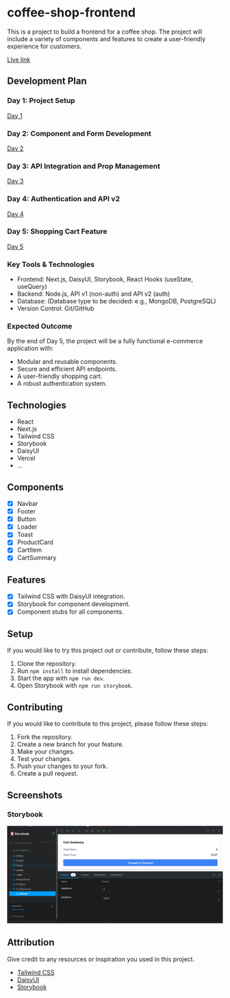 # coffee-shop-frontend

This is a project to build a frontend for a coffee shop. The project will include a variety of components and features to create a user-friendly experience for customers.

[Live link](https://coffee-shop-frontend-eight.vercel.app/)

## Development Plan
### Day 1: Project Setup
[Day 1](day-1.md)
### Day 2: Component and Form Development
[Day 2](day-2.md)
### Day 3: API Integration and Prop Management
[Day 3](day-3.md)
### Day 4: Authentication and API v2
[Day 4](day-4.md)
### Day 5: Shopping Cart Feature
[Day 5](day-5.md)

### Key Tools & Technologies
- Frontend: Next.js, DaisyUI, Storybook, React Hooks (useState, useQuery)
- Backend: Node.js, API v1 (non-auth) and API v2 (auth)
- Database: (Database type to be decided: e.g., MongoDB, PostgreSQL)
- Version Control: Git/GitHub

### Expected Outcome
By the end of Day 5, the project will be a fully functional e-commerce application with:

- Modular and reusable components.
- Secure and efficient API endpoints.
- A user-friendly shopping cart.
- A robust authentication system.

## Technologies

- React
- Next.js
- Tailwind CSS
- Storybook
- DaisyUI
- Vercel
- ...

## Components

- [x] Navbar
- [x] Footer
- [x] Button
- [x] Loader
- [x] Toast
- [x] ProductCard
- [x] CartItem
- [x] CartSummary

## Features
- [x] Tailwind CSS with DaisyUI integration.
- [x] Storybook for component development.
- [x] Component stubs for all components.

## Setup
If you would like to try this project out or contribute, follow these steps:

1. Clone the repository.
2. Run `npm install` to install dependencies.
3. Start the app with `npm run dev`.
4. Open Storybook with `npm run storybook`.

## Contributing
If you would like to contribute to this project, please follow these steps:

1. Fork the repository.
2. Create a new branch for your feature.
3. Make your changes.
4. Test your changes.
5. Push your changes to your fork.
6. Create a pull request.

## Screenshots

### Storybook
![storybook screenshot](</public/storybook1.png>)

## Attribution

Give credit to any resources or inspiration you used in this project.

- [Tailwind CSS](https://tailwindcss.com/)
- [DaisyUI](https://daisyui.com/)
- [Storybook](https://storybook.js.org/)












